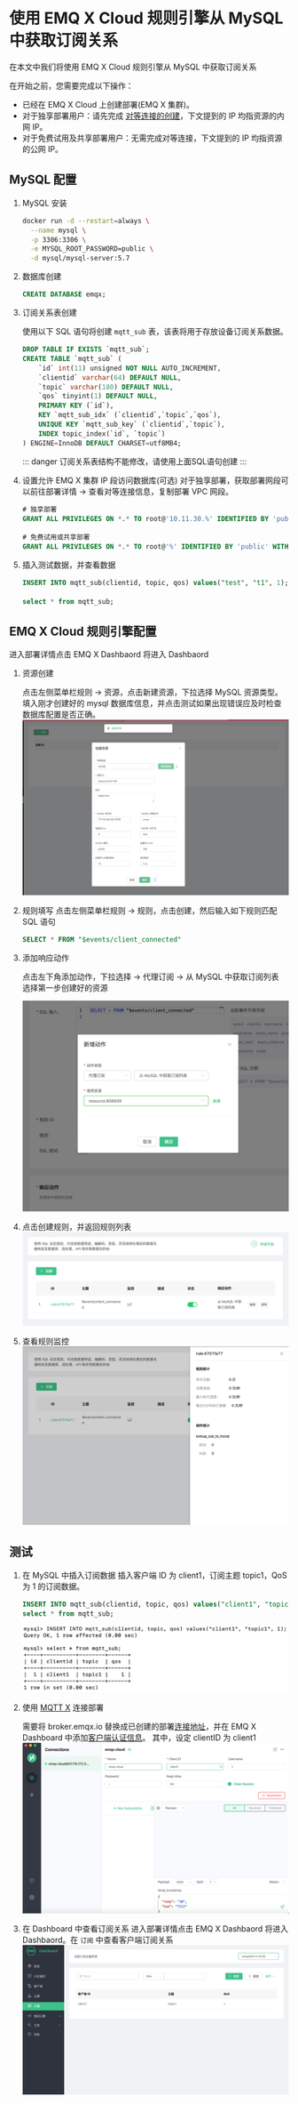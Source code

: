 # 使用 EMQ X Cloud 规则引擎从 MySQL 中获取订阅关系

在本文中我们将使用 EMQ X Cloud 规则引擎从 MySQL 中获取订阅关系

在开始之前，您需要完成以下操作：
* 已经在 EMQ X Cloud 上创建部署(EMQ X 集群)。
* 对于独享部署用户：请先完成 [对等连接的创建](../deployments/vpc_peering.md)，下文提到的 IP 均指资源的内网 IP。
* 对于免费试用及共享部署用户：无需完成对等连接，下文提到的 IP 均指资源的公网 IP。

## MySQL 配置

1. MySQL 安装

   ```bash
   docker run -d --restart=always \
     --name mysql \
     -p 3306:3306 \
     -e MYSQL_ROOT_PASSWORD=public \
     -d mysql/mysql-server:5.7
   ```

2. 数据库创建

   ```sql
   CREATE DATABASE emqx;
   ```


3. 订阅关系表创建

   使用以下 SQL 语句将创建 `mqtt_sub` 表，该表将用于存放设备订阅关系数据。

   ```sql
   DROP TABLE IF EXISTS `mqtt_sub`;
   CREATE TABLE `mqtt_sub` (
       `id` int(11) unsigned NOT NULL AUTO_INCREMENT,
       `clientid` varchar(64) DEFAULT NULL,
       `topic` varchar(180) DEFAULT NULL,
       `qos` tinyint(1) DEFAULT NULL,
       PRIMARY KEY (`id`),
       KEY `mqtt_sub_idx` (`clientid`,`topic`,`qos`),
       UNIQUE KEY `mqtt_sub_key` (`clientid`,`topic`),
       INDEX topic_index(`id`, `topic`)
   ) ENGINE=InnoDB DEFAULT CHARSET=utf8MB4;
   ```
   
   ::: danger
   订阅关系表结构不能修改，请使用上面SQL语句创建
   :::

4. 设置允许 EMQ X 集群 IP 段访问数据库(可选)
   对于独享部署，获取部署网段可以前往部署详情 → 查看对等连接信息，复制部署 VPC 网段。
   
   ```sql
   # 独享部署
   GRANT ALL PRIVILEGES ON *.* TO root@'10.11.30.%' IDENTIFIED BY 'public' WITH GRANT OPTION;
   
   # 免费试用或共享部署
   GRANT ALL PRIVILEGES ON *.* TO root@'%' IDENTIFIED BY 'public' WITH GRANT OPTION;
   ```

5. 插入测试数据，并查看数据
   
   ```sql
   INSERT INTO mqtt_sub(clientid, topic, qos) values("test", "t1", 1);

   select * from mqtt_sub;
   ```

## EMQ X Cloud 规则引擎配置

进入部署详情点击 EMQ X Dashbaord 将进入 Dashbaord

1. 资源创建

   点击左侧菜单栏规则 → 资源，点击新建资源，下拉选择 MySQL 资源类型。填入刚才创建好的 mysql 数据库信息，并点击测试如果出现错误应及时检查数据库配置是否正确。
   ![资源创建](./_assets/mysql_create_resource.png)
   
2. 规则填写
   点击左侧菜单栏规则 → 规则，点击创建，然后输入如下规则匹配 SQL 语句
   
   ```sql
   SELECT * FROM "$events/client_connected"
   ```
   
3. 添加响应动作
 
   点击左下角添加动作，下拉选择 → 代理订阅 → 从 MySQL 中获取订阅列表 选择第一步创建好的资源

   ![规则引擎](./_assets/get_subs_mysql_action.png)

4. 点击创建规则，并返回规则列表
   ![规则列表](./_assets/view_rule_engine_mysql_get_subs.png)


5. 查看规则监控
   ![查看监控](./_assets/view_monitor_mysql_get_subs.png)

## 测试

1. 在 MySQL 中插入订阅数据
   插入客户端 ID 为 client1，订阅主题 topic1，QoS 为 1 的订阅数据。 
   ```sql
   INSERT INTO mqtt_sub(clientid, topic, qos) values("client1", "topic1", 1);
   select * from mqtt_sub;
   ```
   ![](./_assets/insert_subs_mysql.png)

2. 使用 [MQTT X](https://mqttx.app/) 连接部署

   需要将 broker.emqx.io 替换成已创建的部署[连接地址](../deployments/view_deployment.md)，并在 EMQ X Dashboard 中添加[客户端认证信息](../deployments/dashboard/users_and_acl.md)。
   其中，设定 clientID 为 client1
   ![](./_assets/connect_mqtt_get_subs_mysql.png)

3. 在 Dashboard 中查看订阅关系
   进入部署详情点击 EMQ X Dashbaord 将进入 Dashbaord。在 `订阅` 中查看客户端订阅关系 
   ![](./_assets/dashboard_get_subs_mysql.png)
